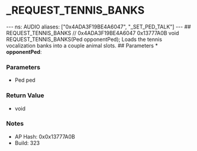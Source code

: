# _REQUEST_TENNIS_BANKS

--- ns: AUDIO aliases: ["0x4ADA3F19BE4A6047", "_SET_PED_TALK"] --- ## REQUEST_TENNIS_BANKS  // 0x4ADA3F19BE4A6047 0x13777A0B void REQUEST_TENNIS_BANKS(Ped opponentPed);  Loads the tennis vocalization banks into a couple animal slots.  ## Parameters * **opponentPed**:

### Parameters
* Ped ped

### Return Value
* void

### Notes
* AP Hash: 0x0x13777A0B
* Build: 323

